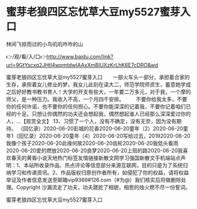 # 蜜芽老狼四区忘忧草大豆my5527蜜芽入口
林间飞掠而过的小鸟叽叽咋咋的山

👉/观/看/入/口👉http://www.baidu.com/link?url=9GtYscxq2JHtl4wpmtdwIAAxXmBlUXzKrLhK6E7cDRO&wd

蜜芽老狼四区忘忧草大豆my5527蜜芽入口　　一部火车头一部分，承担着合家的生存，承担着女儿修业的梦。我女儿此刻在读大二，师范学院师资生，蓄意她学成之后好好教书教书育人！大学的开支有些大，一年要二万多元，对于我，一个摩的师父，是一种压力。我收入不高，一个月四千安排。
　　不要你给我太多，不要你的任何许诺，也不要你的任何担心。不要你能深深的记着我，不要你记着咱们已经的十足。只想让你偶然的功夫还会想起我，偶然想起谁人已经那么深深爱过你的人，...【观赏全文】
	13、习惯了一个人，没有不确定，没有无奈，因为没有期待。
（回忆录）2020-06-20彭城的花香2020-06-20童年（2）2020-06-20童年1（回忆录）2020-06-20童年（4）2020-06-20写给过去，20192020-06-20我像个孩子2020-06-20此缘何故2020-06-20齿轮2020-06-20我低头看雨2020-06-20爱的燃放2020-06-20良梦2020-06-20上班的路2020-06-20我喜欢春天的黄昏小说天地热门标签友情链接新散文网学习强国新散文手机端站点声明：1、本站所收录作品、热点评论等信息部分来源互联网，目的只是为了系统归纳学习和传递资讯。2、作品版权归原创作者所有，如侵犯了你的权益，请将权益举证及作者信息发送至邮箱vip9369#126.com（#为@）我们核实后将做删除处理。Copyright
沙漏流走了功夫，功夫蹉跎了相貌，相思的烛火燃不尽一份誓词。

蜜芽老狼四区忘忧草大豆my5527蜜芽入口
